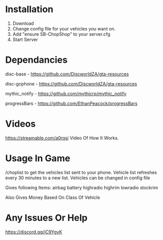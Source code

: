 # Installation

1. Download 
2. Change config file for your vehicles you want on.
3. Add "ensure SB-ChopShop" to your server.cfg
4. Start Server 

# Dependancies 
disc-base - https://github.com/DiscworldZA/gta-resources

disc-gcphone - https://github.com/DiscworldZA/gta-resources

mythic_notify - https://github.com/mythicrp/mythic_notify

progressBars - https://github.com/EthanPeacock/progressBars

# Videos 

https://streamable.com/a0rqsi Video Of How It Works.


# Usage In Game

/choplist to get the vehicles list sent to your phone.
Vehicle list refreshes every 30 minutes to a new list.
Vehicles can be changed in config file

Gives following Items:
airbag
battery
highradio
highrim
lowradio
stockrim

Also Gives Money Based On Class Of Vehicle

# Any Issues Or Help 

https://discord.gg/jC9YgyK
